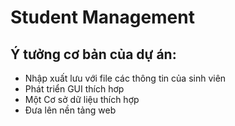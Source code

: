 # Student Management
## Ý tưởng cơ bản của dự án:
- Nhập xuất lưu với file các thông tin của sinh viên
- Phát triển GUI thích hơp
- Một Cơ sở dữ liệu thích hợp
- Đưa lên nền tảng web